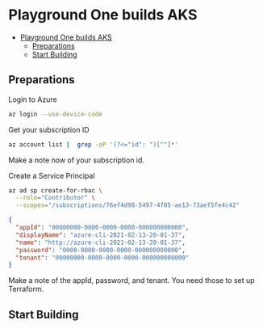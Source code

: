 # Playground One builds AKS

- [Playground One builds AKS](#playground-one-builds-aks)
  - [Preparations](#preparations)
  - [Start Building](#start-building)

## Preparations

Login to Azure

```sh
az login --use-device-code
```

Get your subscription ID

```sh
az account list |  grep -oP '(?<="id": ")[^"]*'
```

Make a note now of your subscription id.

Create a Service Principal

```sh
az ad sp create-for-rbac \
  --role="Contributor" \
  --scopes="/subscriptions/76ef4d98-5497-4f05-ae13-73aef5fe4c42"
```

```json
{
  "appId": "00000000-0000-0000-0000-000000000000",
  "displayName": "azure-cli-2021-02-13-20-01-37",
  "name": "http://azure-cli-2021-02-13-20-01-37",
  "password": "0000-0000-0000-0000-000000000000",
  "tenant": "00000000-0000-0000-0000-000000000000"
}
```

Make a note of the appId, password, and tenant. You need those to set up Terraform.

## Start Building


```
```
```
```
```
```
```
```
```
```
```
```
```
```
```
```
```
```
```
```
```
```


